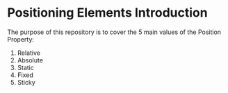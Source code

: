 # Positioning Elements Introduction

The purpose of this repository is to cover the  5 main values of the Position Property: 

1. Relative
2. Absolute 
3. Static
4. Fixed 
5. Sticky
